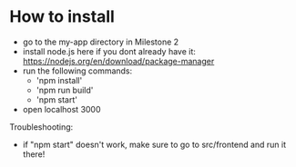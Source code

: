 # How to install

- go to the my-app directory in Milestone 2
- install node.js here if you dont already have it: https://nodejs.org/en/download/package-manager
- run the following commands:
    - 'npm install'
    - 'npm run build'
    - 'npm start'
- open localhost 3000

Troubleshooting: 
- if "npm start" doesn't work, make sure to go to src/frontend and run it there!
